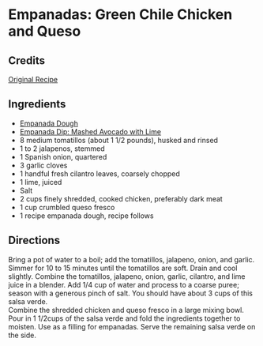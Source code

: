 # Empanadas: Green Chile Chicken and Queso 

## Credits

[Original Recipe](http://www.foodtv.com/food/recipes/recipe/0,1977,FOOD_9936_22451,00.html "http://www.foodtv.com/food/recipes/recipe/0,1977,FOOD 9936 22451,00.html")

## Ingredients

- [Empanada Dough](/recipe/index.php?title=Empanada_Dough "Empanada Dough")
- [Empanada Dip: Mashed Avocado with Lime](/recipe/index.php?title=Empanada_Dip:_Mashed_Avocado_with_Lime "Empanada Dip: Mashed Avocado with Lime")
- 8 medium tomatillos (about 1 1/2 pounds), husked and rinsed 
- 1 to 2 jalapenos, stemmed 
- 1 Spanish onion, quartered 
- 3 garlic cloves 
- 1 handful fresh cilantro leaves, coarsely chopped 
- 1 lime, juiced 
- Salt 
- 2 cups finely shredded, cooked chicken, preferably dark meat 
- 1 cup crumbled queso fresco 
- 1 recipe empanada dough, recipe follows

## Directions

Bring a pot of water to a boil; add the tomatillos, jalapeno, onion, and garlic. Simmer for 10 to 15 minutes until the tomatillos are soft. Drain and cool slightly. Combine the tomatillos, jalapeno, onion, garlic, cilantro, and lime juice in a blender. Add 1/4 cup of water and process to a coarse puree; season with a generous pinch of salt. You should have about 3 cups of this salsa verde.   
Combine the shredded chicken and queso fresco in a large mixing bowl. Pour in 1 1/2cups of the salsa verde and fold the ingredients together to moisten. Use as a filling for empanadas. Serve the remaining salsa verde on the side.

